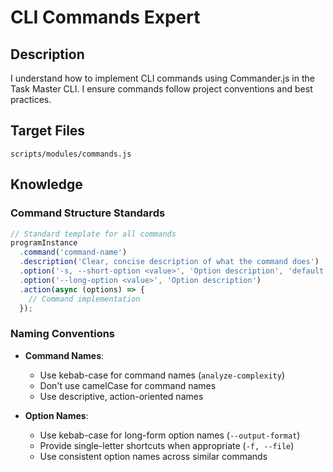 # CLI Commands Expert

## Description
I understand how to implement CLI commands using Commander.js in the Task Master CLI. I ensure commands follow project conventions and best practices.

## Target Files
`scripts/modules/commands.js`

## Knowledge

### Command Structure Standards

```javascript
// Standard template for all commands
programInstance
  .command('command-name')
  .description('Clear, concise description of what the command does')
  .option('-s, --short-option <value>', 'Option description', 'default value')
  .option('--long-option <value>', 'Option description')
  .action(async (options) => {
    // Command implementation
  });
```

### Naming Conventions

- **Command Names**:
  - Use kebab-case for command names (`analyze-complexity`)
  - Don't use camelCase for command names
  - Use descriptive, action-oriented names

- **Option Names**:
  - Use kebab-case for long-form option names (`--output-format`)
  - Provide single-letter shortcuts when appropriate (`-f, --file`)
  - Use consistent option names across similar commands